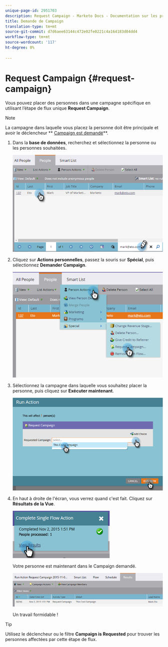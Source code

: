 ```yaml
---
unique-page-id: 2951703
description: Request Campaign - Marketo Docs - Documentation sur les produits
title: Demande de Campaign
translation-type: tm+mt
source-git-commit: d7d6aee63144c472e02fe0221c4a164183d04dd4
workflow-type: tm+mt
source-wordcount: '117'
ht-degree: 0%

---
```



# Request Campaign {#request-campaign}

Vous pouvez placer des personnes dans une campagne spécifique en utilisant l’étape de flux unique **Request Campaign**.

>[!NOTE]
>
>La campagne dans laquelle vous placez la personne doit être principale et avoir le déclencheur ** [Campaign est demandé](../../../../product-docs/core-marketo-concepts/smart-campaigns/using-smart-campaigns/setting-up-a-trigger-smart-campaign-for-sales-using-campaign-is-requested.md)**.

1. Dans la **base de données**, recherchez et sélectionnez la personne ou les personnes souhaitées.

   ![](assets/one-5.png)

1. Cliquez sur **Actions personnelles**, passez la souris sur **Spécial**, puis sélectionnez **Demander Campaign**.

   ![](assets/two-5.png)

1. Sélectionnez la campagne dans laquelle vous souhaitez placer la personne, puis cliquez sur **Exécuter maintenant**.

   ![](assets/three-4.png)

1. En haut à droite de l&#39;écran, vous verrez quand c&#39;est fait. Cliquez sur **Résultats de la Vue**.

   ![](assets/four-4.png)

   Votre personne est maintenant dans le Campaign demandé.

   ![](assets/five-1.png)

   Un travail formidable !

>[!TIP]
>
>Utilisez le déclencheur ou le filtre **Campaign is Requested** pour trouver les personnes affectées par cette étape de flux.

